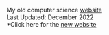 My old computer science [website](https://lauren2chow.github.io/old-personal-website/) <br />
Last Updated: December 2022 <br />
*Click here for the [new website](https://lauren2chow.github.io/Personal-Website/)
